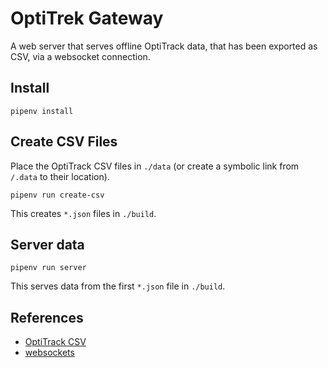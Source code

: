# OptiTrek Gateway

A web server that serves offline OptiTrack data, that has been exported as CSV,
via a websocket connection.

## Install

`pipenv install`

## Create CSV Files

Place the OptiTrack CSV files in `./data` (or create a symbolic link from
`/.data` to their location).

`pipenv run create-csv`

This creates `*.json` files in `./build`.

## Server data

`pipenv run server`

This serves data from the first `*.json` file in `./build`.

## References

* [OptiTrack CSV](https://v21.wiki.optitrack.com/index.php?title=Data_Export:_CSV)
* [websockets](https://websockets.readthedocs.io/en/stable/)
